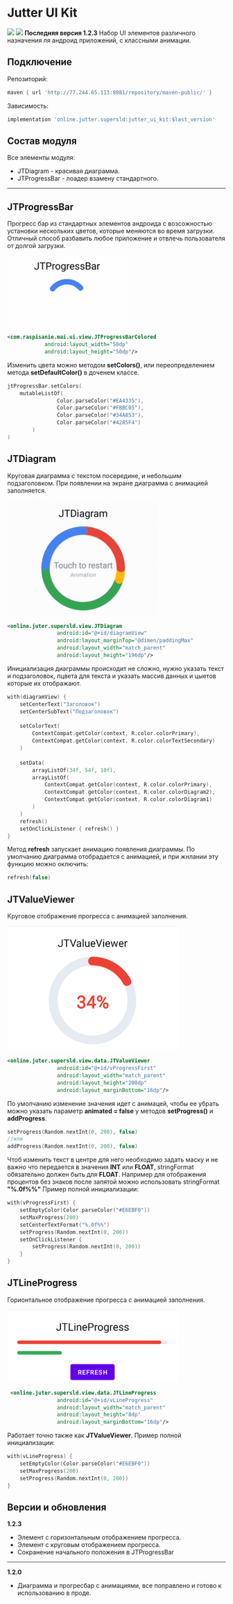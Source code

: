 # Jutter UI Kit
![](https://img.shields.io/github/stars/SuperSLD/JutterUiKit) ![](https://img.shields.io/github/forks/SuperSLD/JutterUiKit)
**Последняя версия 1.2.3**
Набор UI элементов различного назначения ля андроид приложений, с классными анимации.
## Подключение
Репозиторий:
```gradle
maven { url 'http://77.244.65.113:8081/repository/maven-public/' }
```
Зависимость:
```gradle
implementation 'online.jutter.supersld:jutter_ui_kit:$last_version'
```

## Состав модуля
Все элементы модуля:
- JTDiagram - красивая диаграмма.
- JTProgressBar - лоадер взамену стандартного.
---
## JTProgressBar
Прогресс бар из стандартных элементов андроида с возсожностью установки нескольких цветов, которые меняются во время загрузки. Отличный способ разбавить любое приложение и отвлечь пользователя от долгой загрузки.

![](https://github.com/SuperSLD/JutterUiKit/blob/main/images/20210502_173336.gif?raw=true)

```xml
<com.raspisanie.mai.ui.view.JTProgressBarColored
            android:layout_width="50dp"
            android:layout_height="50dp"/>
```
Изменить цвета можно методом **setColors()**, или переопределением метода **setDefaultColor()** в доченем классе.
```kotlin
jtProgressBar.setColors(
    mutableListOf(
                Color.parseColor("#EA4335"),
                Color.parseColor("#FBBC05"),
                Color.parseColor("#34A853"),
                Color.parseColor("#4285F4")
        )
)
```
## JTDiagram
Круговая диаграмма с текстом посередине, и небольшим подзаголовком. При появлении на экране диаграмма с анимацией заполняется.

![](https://github.com/SuperSLD/JutterUiKit/blob/main/images/20210502_173138.gif?raw=true)

```xml
<online.juter.supersld.view.JTDiagram
                android:id="@+id/diagramView"
                android:layout_marginTop="@dimen/paddingMax"
                android:layout_width="match_parent"
                android:layout_height="196dp"/>
```
Инициализация диаграммы происходит не сложно, нужно указать текст и подзаголовок, пцвета для текста и указать массив данных и цыетов которые их отображают.
```kotlin
with(diagramView) {
    setCenterText("Заголовок")
    setCenterSubText("Подзаголовок")

    setColorText(
        ContextCompat.getColor(context, R.color.colorPrimary),
        ContextCompat.getColor(context, R.color.colorTextSecondary)
    )

    setData(
        arrayListOf(34f, 54f, 10f),
        arrayListOf(
            ContextCompat.getColor(context, R.color.colorPrimary),
            ContextCompat.getColor(context, R.color.colorDiagram2),
            ContextCompat.getColor(context, R.color.colorDiagram1)
        )
    )
    refresh()
    setOnClickListener { refresh() }
}
```
Метод **refresh** запускает анимацию появления диаграммы. По умолчанию диаграмма отобрадается с анимацией, и при жнлании эту функцию можно оключить:
```kotlin
refresh(false)
```
## JTValueViewer
Круговое отображение прогресса с анимацией заполнения.

![](https://github.com/SuperSLD/JutterUiKit/blob/main/images/9Aj00aQ7eb.gif?raw=true)

```xml
<online.juter.supersld.view.data.JTValueViewer
                android:id="@+id/vProgressFirst"
                android:layout_width="match_parent"
                android:layout_height="200dp"
                android:layout_marginBottom="16dp"/>
```

По умолчанию изменение значения идет с анимацей, чтобы ее убрать можно указать параметр **animated = false** у методов **setProgress()** и **addProgress**.
```kotlin
setProgress(Random.nextInt(0, 200), false)
//или
addProgress(Random.nextInt(0, 200), false)
```
Чтоб изменить текст в центре для него необходимо задать маску и не важно что передается в значения **INT** или **FLOAT**, stringFormat обязательно должен быть для **FLOAT**. Например для отображения процентов без знаков после запятой можно использовать stringFormat **"%.0f%%"**
Пример полной инициализации:
```kotlin
with(vProgressFirst) {
    setEmptyColor(Color.parseColor("#E6EBF0"))
    setMaxProgress(200)
    setCenterTextFormat("%.0f%%")
    setProgress(Random.nextInt(0, 200))
    setOnClickListener {
        setProgress(Random.nextInt(0, 200))
    }
}
```
## JTLineProgress
Горионтальное отображение прогресса с анимацией заполнения.

![](https://github.com/SuperSLD/JutterUiKit/blob/main/images/rCRxFiHa1E.gif?raw=true)

```xml
 <online.juter.supersld.view.data.JTLineProgress
                android:id="@+id/vLineProgress"
                android:layout_width="match_parent"
                android:layout_height="8dp"
                android:layout_marginBottom="16dp"/>
```
Работает точно также как **JTValueViewer**.
Пример полной инициализации:
```kotlin
with(vLineProgress) {
    setEmptyColor(Color.parseColor("#E6EBF0"))
    setMaxProgress(200)
    setProgress(Random.nextInt(0, 200))
}
```
## Версии и обновления
**1.2.3**
- Элемент с горизонтальным отображением прогресса.
- Элемент с круговым отображением прогресса.
- Сокранение начального положения в JTProgressBar
---
**1.2.0**
- Диаграмма и прогресбар с анимациями, все поправлено и готово к использованию в проде.
